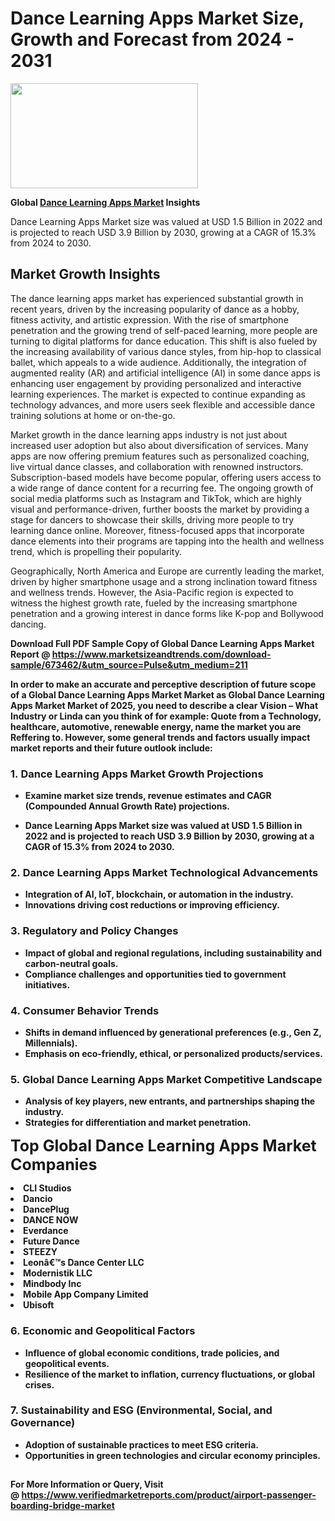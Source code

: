 <H1>Dance Learning Apps Market Size, Growth and Forecast from 2024 - 2031</H1><img class="aligncenter size-medium wp-image-584254" src="https://thirdeyenews.in/wp-content/uploads/2024/09/Global-Market-Research-300x168.jpeg" alt="" width="300" height="168" /><p><strong>Global&nbsp;<a href="https://www.marketsizeandtrends.com/download-sample/673462/&amp;utm_source=Pulse&amp;utm_medium=211">Dance Learning Apps Market</a> Insights</strong></p><p>Dance Learning Apps Market size was valued at USD 1.5 Billion in 2022 and is projected to reach USD 3.9 Billion by 2030, growing at a CAGR of 15.3% from 2024 to 2030.</p><p><h2>Market Growth Insights</h2> <p>The dance learning apps market has experienced substantial growth in recent years, driven by the increasing popularity of dance as a hobby, fitness activity, and artistic expression. With the rise of smartphone penetration and the growing trend of self-paced learning, more people are turning to digital platforms for dance education. This shift is also fueled by the increasing availability of various dance styles, from hip-hop to classical ballet, which appeals to a wide audience. Additionally, the integration of augmented reality (AR) and artificial intelligence (AI) in some dance apps is enhancing user engagement by providing personalized and interactive learning experiences. The market is expected to continue expanding as technology advances, and more users seek flexible and accessible dance training solutions at home or on-the-go.</p> <p><strong></strong></p> <p>Market growth in the dance learning apps industry is not just about increased user adoption but also about diversification of services. Many apps are now offering premium features such as personalized coaching, live virtual dance classes, and collaboration with renowned instructors. Subscription-based models have become popular, offering users access to a wide range of dance content for a recurring fee. The ongoing growth of social media platforms such as Instagram and TikTok, which are highly visual and performance-driven, further boosts the market by providing a stage for dancers to showcase their skills, driving more people to try learning dance online. Moreover, fitness-focused apps that incorporate dance elements into their programs are tapping into the health and wellness trend, which is propelling their popularity. <p>Geographically, North America and Europe are currently leading the market, driven by higher smartphone usage and a strong inclination toward fitness and wellness trends. However, the Asia-Pacific region is expected to witness the highest growth rate, fueled by the increasing smartphone penetration and a growing interest in dance forms like K-pop and Bollywood dancing. <p><strong></p><p><span class=""><strong>Download Full PDF Sample Copy of Global Dance Learning Apps Market Report</strong> @ <a href="https://www.marketsizeandtrends.com/download-sample/673462/&amp;utm_source=Pulse&amp;utm_medium=211" target="_blank">https://www.marketsizeandtrends.com/download-sample/673462/&amp;utm_source=Pulse&amp;utm_medium=211</a></span></p><p>In order to make an accurate and perceptive description of future scope of a Global&nbsp;Dance Learning Apps Market Market as Global&nbsp;Dance Learning Apps Market Market of 2025, you need to describe a clear Vision &ndash; What Industry or Linda can you think of for example: Quote from a Technology, healthcare, automotive, renewable energy, name the market you are Reffering to. However, some general trends and factors usually impact market reports and their future outlook include:</p><h3>1.&nbsp;<strong>Dance Learning Apps Market Growth Projections</strong></h3><ul><li>Examine market size trends, revenue estimates and CAGR (Compounded Annual Growth Rate) projections.</li><li><p>Dance Learning Apps Market size was valued at USD 1.5 Billion in 2022 and is projected to reach USD 3.9 Billion by 2030, growing at a CAGR of 15.3% from 2024 to 2030.</p></li></ul><h3>2.&nbsp;<strong>Dance Learning Apps Market Technological Advancements</strong></h3><ul><li>Integration of AI, IoT, blockchain, or automation in the industry.</li><li>Innovations driving cost reductions or improving efficiency.</li></ul><h3>3.&nbsp;<strong>Regulatory and Policy Changes</strong></h3><ul><li>Impact of global and regional regulations, including sustainability and carbon-neutral goals.</li><li>Compliance challenges and opportunities tied to government initiatives.</li></ul><h3>4.&nbsp;<strong>Consumer Behavior Trends</strong></h3><ul><li>Shifts in demand influenced by generational preferences (e.g., Gen Z, Millennials).</li><li>Emphasis on eco-friendly, ethical, or personalized products/services.</li></ul><h3>5.&nbsp;<strong>Global Dance Learning Apps Market Competitive Landscape</strong></h3><ul><li>Analysis of key players, new entrants, and partnerships shaping the industry.</li><li>Strategies for differentiation and market penetration.</li></ul><p data-pm-slice="1 1 []"><span style="color: inherit; font-family: inherit; font-size: 25px;">Top Global Dance Learning Apps Market Companies</span></p><div class="" data-test-id=""><p><li>CLI Studios</li><li> Dancio</li><li> DancePlug</li><li> DANCE NOW</li><li> Everdance</li><li> Future Dance</li><li> STEEZY</li><li> Leonâ€™s Dance Center LLC</li><li> Modernistik LLC</li><li> Mindbody Inc</li><li> Mobile App Company Limited</li><li> Ubisoft</li></p></div><h3>6.&nbsp;<strong>Economic and Geopolitical Factors</strong></h3><ul><li>Influence of global economic conditions, trade policies, and geopolitical events.</li><li>Resilience of the market to inflation, currency fluctuations, or global crises.</li></ul><h3>7.&nbsp;<strong>Sustainability and ESG (Environmental, Social, and Governance)</strong></h3><ul><li>Adoption of sustainable practices to meet ESG criteria.</li><li>Opportunities in green technologies and circular economy principles.</li></ul><h2><strong style="font-size: 14px;">For More Information or Query, Visit @&nbsp;</strong><a style="background-color: #ffffff; font-size: 14px;" href="https://www.marketsizeandtrends.com/report/dance-learning-apps-market/" target="_blank">https://www.verifiedmarketreports.com/product/airport-passenger-boarding-bridge-market</a></h2>
